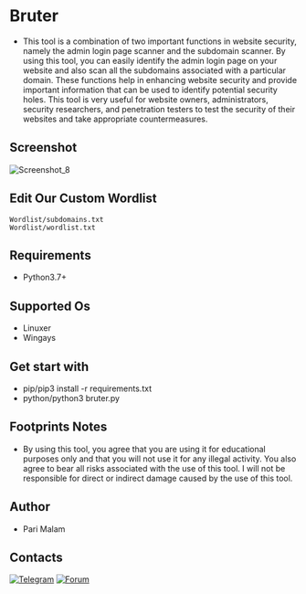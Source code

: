 # Bruter
- This tool is a combination of two important functions in website security, namely the admin login page scanner and the subdomain scanner. By using this tool, you can easily identify the admin login page on your website and also scan all the subdomains associated with a particular domain. These functions help in enhancing website security and provide important information that can be used to identify potential security holes. This tool is very useful for website owners, administrators, security researchers, and penetration testers to test the security of their websites and take appropriate countermeasures.
## Screenshot
![Screenshot_8](https://user-images.githubusercontent.com/25004320/235046759-96606be2-ca80-4ed0-9e6e-c641019e8df1.png)
## Edit Our Custom Wordlist
```
Wordlist/subdomains.txt
Wordlist/wordlist.txt
```
## Requirements
- Python3.7+
## Supported Os
- Linuxer
- Wingays
## Get start with
- pip/pip3 install -r requirements.txt
- python/python3 bruter.py
## Footprints Notes
- By using this tool, you agree that you are using it for educational purposes only and that you will not use it for any illegal activity. You also agree to bear all risks associated with the use of this tool. I will not be responsible for direct or indirect damage caused by the use of this tool.
## Author
- Pari Malam
## Contacts
[![Telegram](https://img.shields.io/badge/-Telegram-blue)](https://telegram.me/SurpriseMTFK)
[![Forum](https://img.shields.io/badge/-Forum-red)](https://dragonforce.io)
